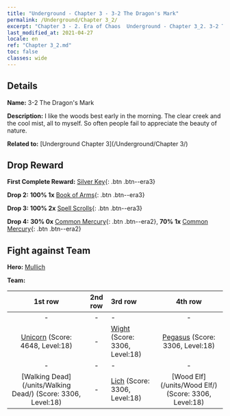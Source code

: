 ```yaml
---
title: "Underground - Chapter 3 - 3-2 The Dragon's Mark"
permalink: /Underground/Chapter 3_2/
excerpt: "Chapter 3 - 2. Era of Chaos  Underground - Chapter 3_2. 3-2 The Dragon's Mark"
last_modified_at: 2021-04-27
locale: en
ref: "Chapter 3_2.md"
toc: false
classes: wide
---
```


## Details

 **Name:** 3-2 The Dragon's Mark

 **Description:** I like the woods best early in the morning. The clear creek and the cool mist, all to myself. So often people fail to appreciate the beauty of nature.

 **Related to:** [Underground Chapter 3](/Underground/Chapter 3/)

## Drop Reward

 **First Complete Reward:** [Silver Key](/Items/con_693/){: .btn .btn--era3}

 **Drop 2:** **100% 1x** [Book of Arms](/Items/mat_18/){: .btn .btn--era3}

 **Drop 3:** **100% 2x** [Spell Scrolls](/Items/con_694/){: .btn .btn--era3}

 **Drop 4:** **30% 0x** [Common Mercury](/Items/mat_8/){: .btn .btn--era2}, **70% 1x** [Common Mercury](/Items/mat_8/){: .btn .btn--era2}


## Fight against Team
 **Hero:** [Mullich](/heroes/Mullich/)

 **Team:**


  | 1st row | 2nd row | 3rd row | 4th row |
  |:----:|:----:|:----|:----:|
  | - | - | - | - |
  | [Unicorn](/units/Unicorn/) (Score: 4648, Level:18)  | - | [Wight](/units/Wight/) (Score: 3306, Level:18)  | [Pegasus](/units/Pegasus/) (Score: 3306, Level:18)  |
  | - | - | - | - |
  | [Walking Dead](/units/Walking Dead/) (Score: 3306, Level:18)  | - | [Lich](/units/Lich/) (Score: 3306, Level:18)  | [Wood Elf](/units/Wood Elf/) (Score: 3306, Level:18)  |


